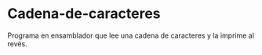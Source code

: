 # Cadena-de-caracteres
Programa en ensamblador que lee una cadena de caracteres y la imprime al revés.
